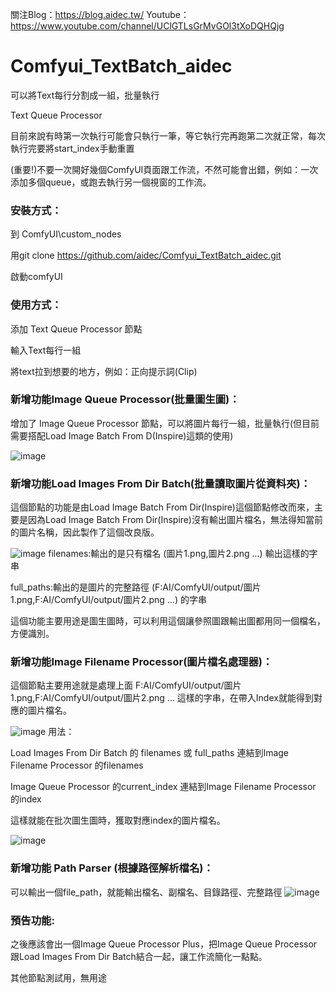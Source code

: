 關注Blog：https://blog.aidec.tw/
Youtube：https://www.youtube.com/channel/UClGTLsGrMvGOl3tXoDQHQjg

# Comfyui_TextBatch_aidec
可以將Text每行分割成一組，批量執行

Text Queue Processor

目前來說有時第一次執行可能會只執行一筆，等它執行完再跑第二次就正常，每次執行完要將start_index手動重置

(重要!)不要一次開好幾個ComfyUI頁面跟工作流，不然可能會出錯，例如：一次添加多個queue，或跑去執行另一個視窗的工作流。 


### 安裝方式：
到 ComfyUI\custom_nodes

用git clone https://github.com/aidec/Comfyui_TextBatch_aidec.git

啟動comfyUI


### 使用方式：

添加 Text Queue Processor 節點

輸入Text每行一組

將text拉到想要的地方，例如：正向提示詞(Clip)



### 新增功能Image Queue Processor(批量圖生圖)：
增加了 Image Queue Processor 節點，可以將圖片每行一組，批量執行(但目前需要搭配Load Image Batch From D(Inspire)這類的使用)

![image](https://github.com/user-attachments/assets/bc264fd8-042f-42c2-b66c-72639ca8a197)

### 新增功能Load Images From Dir Batch(批量讀取圖片從資料夾)：
這個節點的功能是由Load Image Batch From Dir(Inspire)這個節點修改而來，主要是因為Load Image Batch From Dir(Inspire)沒有輸出圖片檔名，無法得知當前的圖片名稱，因此製作了這個改良版。

![image](https://github.com/user-attachments/assets/71d577d4-da75-4c9e-baa1-ccd2d4d5694e)
filenames:輸出的是只有檔名 (圖片1.png,圖片2.png ...) 輸出這樣的字串 

full_paths:輸出的是圖片的完整路徑 (F:AI/ComfyUI/output/圖片1.png,F:AI/ComfyUI/output/圖片2.png ...) 的字串

這個功能主要用途是圖生圖時，可以利用這個讓參照圖跟輸出圖都用同一個檔名，方便識別。


### 新增功能Image Filename Processor(圖片檔名處理器)：
這個節點主要用途就是處理上面 F:AI/ComfyUI/output/圖片1.png,F:AI/ComfyUI/output/圖片2.png ... 這樣的字串，在帶入Index就能得到對應的圖片檔名。

![image](https://github.com/user-attachments/assets/51c68728-ca82-48f7-96df-4ee89b40b963)
用法：

Load Images From Dir Batch 的 filenames 或 full_paths 連結到Image Filename Processor 的filenames

Image Queue Processor 的current_index 連結到Image Filename Processor 的index

這樣就能在批次圖生圖時，獲取對應index的圖片檔名。

![image](https://github.com/user-attachments/assets/7e2468e3-db16-4934-9493-dab2db23e1fb)

### 新增功能 Path Parser (根據路徑解析檔名)：
可以輸出一個file_path，就能輸出檔名、副檔名、目錄路徑、完整路徑
![image](https://github.com/user-attachments/assets/eb9ee272-0284-4ca1-a85e-b57827dcb885)

### 預告功能:
之後應該會出一個Image Queue Processor Plus，把Image Queue Processor跟Load Images From Dir Batch結合一起，讓工作流簡化一點點。

其他節點測試用，無用途

